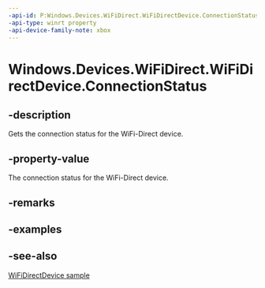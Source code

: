 ```yaml
---
-api-id: P:Windows.Devices.WiFiDirect.WiFiDirectDevice.ConnectionStatus
-api-type: winrt property
-api-device-family-note: xbox
---
```


<!-- Property syntax
public Windows.Devices.WiFiDirect.WiFiDirectConnectionStatus ConnectionStatus { get; }
-->

# Windows.Devices.WiFiDirect.WiFiDirectDevice.ConnectionStatus

## -description
Gets the connection status for the WiFi-Direct device.

## -property-value
The connection status for the WiFi-Direct device.

## -remarks

## -examples

## -see-also
[WiFiDirectDevice sample](https://github.com/microsoftarchive/msdn-code-gallery-microsoft/tree/master/Official%20Windows%20Platform%20Sample/WiFiDirectDevice%20sample)
